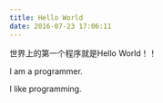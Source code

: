 ```yaml
---
title: Hello World
date: 2016-07-23 17:06:11
---
```


世界上的第一个程序就是Hello World！！

I am a  programmer.

 I like programming.
